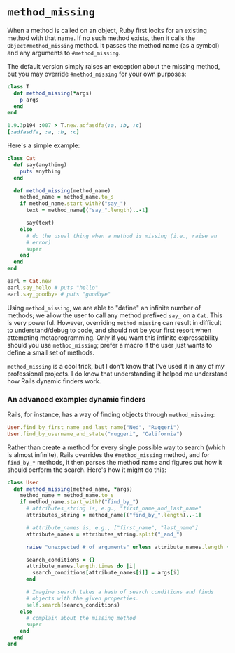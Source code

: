 # `method_missing`

When a method is called on an object, Ruby first looks for an existing
method with that name. If no such method exists, then it calls the
`Object#method_missing` method. It passes the method name (as a
symbol) and any arguments to `#method_missing`.

The default version simply raises an exception about the missing
method, but you may override `#method_missing` for your own purposes:

```ruby
class T
  def method_missing(*args)
    p args
  end
end
```

```ruby
1.9.3p194 :007 > T.new.adfasdfa(:a, :b, :c)
[:adfasdfa, :a, :b, :c]
```

Here's a simple example:

```ruby
class Cat
  def say(anything)
    puts anything
  end

  def method_missing(method_name)
    method_name = method_name.to_s
    if method_name.start_with?("say_")
      text = method_name[("say_".length)..-1]

      say(text)
    else
      # do the usual thing when a method is missing (i.e., raise an
      # error)
      super
    end
  end
end

earl = Cat.new
earl.say_hello # puts "hello"
earl.say_goodbye # puts "goodbye"
```

Using `method_missing`, we are able to "define" an infinite number of
methods; we allow the user to call any method prefixed `say_` on a
`Cat`. This is very powerful. However, overriding `method_missing` can
result in difficult to understand/debug to code, and should not be
your first resort when attempting metaprogramming. Only if you want
this infinite expressability should you use `method_missing`; prefer a
macro if the user just wants to define a small set of methods.

`method_missing` is a cool trick, but I don't know that I've used it
in any of my professional projects. I do know that understanding it
helped me understand how Rails dynamic finders work.

### An advanced example: dynamic finders

Rails, for instance, has a way of finding objects through
`method_missing`:

```ruby
User.find_by_first_name_and_last_name("Ned", "Ruggeri")
User.find_by_username_and_state("ruggeri", "California")
```

Rather than create a method for every single possible way to search
(which is almost infinite), Rails overrides the `#method_missing`
method, and for `find_by_*` methods, it then parses the method name and
figures out how it should perform the search. Here's how it might do
this:

```ruby
class User
  def method_missing(method_name, *args)
    method_name = method_name.to_s
    if method_name.start_with?("find_by_")
      # attributes_string is, e.g., "first_name_and_last_name"
      attributes_string = method_name[("find_by_".length)..-1]

      # attribute_names is, e.g., ["first_name", "last_name"]
      attribute_names = attributes_string.split("_and_")

      raise "unexpected # of arguments" unless attribute_names.length == args.length

      search_conditions = {}
      attribute_names.length.times do |i|
        search_conditions[attribute_names[i]] = args[i]
      end

      # Imagine search takes a hash of search conditions and finds
      # objects with the given properties.
      self.search(search_conditions)
    else
      # complain about the missing method
      super
    end
  end
end
```
